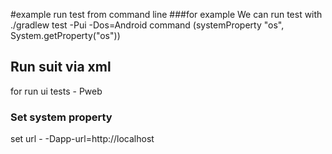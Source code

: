 #example run test from command line
###for example
We can run test with ./gradlew test -Pui -Dos=Android command (systemProperty "os", System.getProperty("os"))

## Run suit via xml
for run ui tests - Pweb

### Set system property
set url - -Dapp-url=http://localhost
